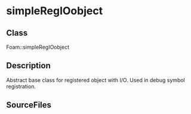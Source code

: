 # simpleRegIOobject 
## Class
Foam::simpleRegIOobject

## Description
Abstract base class for registered object with I/O. Used in debug symbol
registration.

## SourceFiles

